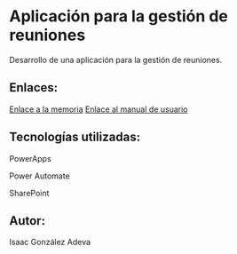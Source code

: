 # Aplicación para la gestión de reuniones
<p>Desarrollo de una aplicación para la gestión de reuniones.</p>

## Enlaces: 
<a href="https://github.com/IsaacGonade/TFG_Gestion_Reuniones/blob/main/Gonzalez_Adeva_Isaac_Memoria_ProyectoFinal_DAM25.pdf">Enlace a la memoria</a>
<a href="https://github.com/IsaacGonade/TFG_Gestion_Reuniones/blob/main/Gonz%C3%A1lez_Adeva_Isaac_Manual_ProyectoFinal_DAM25.pdf">Enlace al manual de usuario</a>


## Tecnologías utilizadas:
<p>PowerApps</p>
<p>Power Automate</p>
<p>SharePoint</p>

## Autor:
<p>Isaac González Adeva</p>
